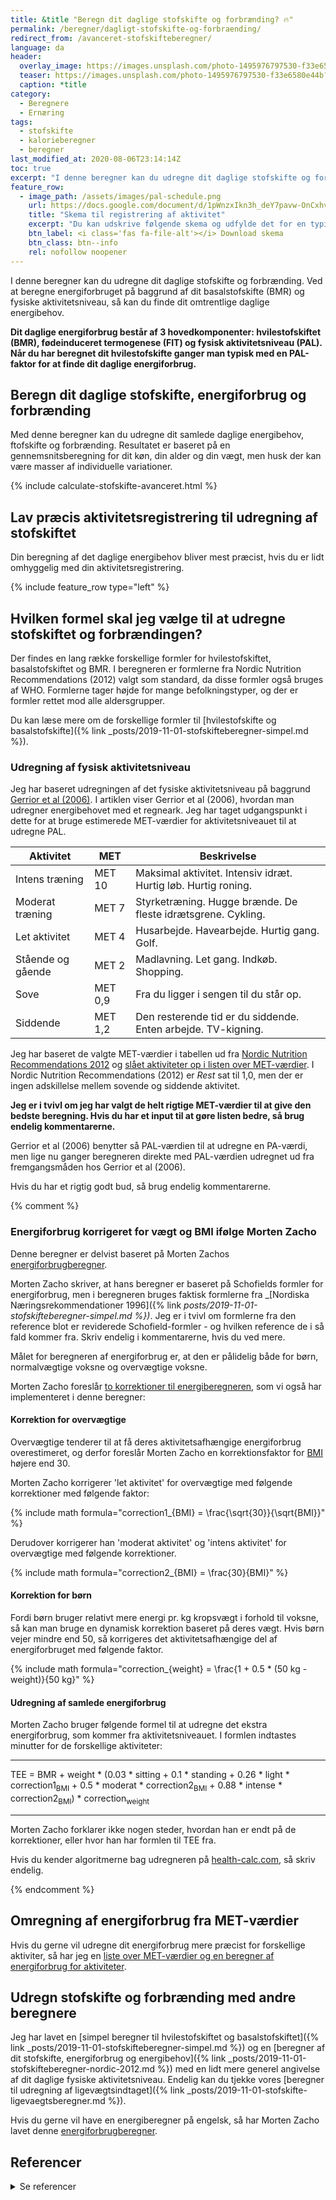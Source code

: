 ```yaml
---
title: &title "Beregn dit daglige stofskifte og forbrænding? 🔥"
permalink: /beregner/dagligt-stofskifte-og-forbraending/
redirect_from: /avanceret-stofskifteberegner/
language: da
header:
  overlay_image: https://images.unsplash.com/photo-1495976797530-f33e6580e44b?ixlib=rb-1.2.1&ixid=eyJhcHBfaWQiOjEyMDd9&auto=format&fit=crop&h=630&w=1200&q=10
  teaser: https://images.unsplash.com/photo-1495976797530-f33e6580e44b?ixlib=rb-1.2.1&ixid=eyJhcHBfaWQiOjEyMDd9&auto=format&fit=crop&h=300&w=400&q=10
  caption: *title
category:
  - Beregnere
  - Ernæring
tags:
  - stofskifte
  - kalorieberegner
  - beregner
last_modified_at: 2020-08-06T23:14:14Z
toc: true
excerpt: "I denne beregner kan du udregne dit daglige stofskifte og forbrænding. Ved at beregne energiforbruget på baggrund af dit basalstofskifte (BMR) og fysiske aktivitetsniveau, så kan du finde dit omtrentlige daglige energibehov."
feature_row:
  - image_path: /assets/images/pal-schedule.png
    url: https://docs.google.com/document/d/1pWnzxIkn3h_deY7pavw-OnCxhvtSiyFfBZCoyJjj8dY/copy?usp=sharing
    title: "Skema til registrering af aktivitet"
    excerpt: "Du kan udskrive følgende skema og udfylde det for en typisk dag. Når du har udfyldt skemaet og udregnet, hvor meget aktivitet, du har i de enkelte kategorier, så er du klar til at skrive værdierne ind i beregneren af dit daglige energibehov."
    btn_label: <i class='fas fa-file-alt'></i> Download skema
    btn_class: btn--info
    rel: nofollow noopener
---
```


I denne beregner kan du udregne dit daglige stofskifte og forbrænding. Ved at beregne energiforbruget på baggrund af dit basalstofskifte (BMR) og fysiske aktivitetsniveau, så kan du finde dit omtrentlige daglige energibehov.

**Dit daglige energiforbrug består af 3 hovedkomponenter: hvilestofskiftet (BMR), fødeinduceret termogenese (FIT) og fysisk aktivitetsniveau (PAL). Når du har beregnet dit hvilestofskifte ganger man typisk med en PAL-faktor for at finde dit daglige energiforbrug.**

## Beregn dit daglige stofskifte, energiforbrug og forbrænding

Med denne beregner kan du udregne dit samlede daglige energibehov, ftofskifte og forbrænding. Resultatet er baseret på en gennemsnitsberegning for dit køn, din alder og din vægt, men husk der kan være masser af individuelle variationer.

{% include calculate-stofskifte-avanceret.html %}

## Lav præcis aktivitetsregistrering til udregning af stofskiftet

Din beregning af det daglige energibehov bliver mest præcist, hvis du er lidt omhyggelig med din aktivitetsregistrering.

{% include feature_row type="left" %}

## Hvilken formel skal jeg vælge til at udregne stofskiftet og forbrændingen?

Der findes en lang række forskellige formler for hvilestofskiftet, basalstofskiftet og BMR. I beregneren er formlerne fra Nordic Nutrition Recommendations (2012) valgt som standard, da disse formler også bruges af WHO. Formlerne tager højde for mange befolkningstyper, og der er formler rettet mod alle aldersgrupper.

Du kan læse mere om de forskellige formler til [hvilestofskifte og basalstofskifte]({% link _posts/2019-11-01-stofskifteberegner-simpel.md %}).

### Udregning af fysisk aktivitetsniveau

Jeg har baseret udregningen af det fysiske aktivitetsniveau på baggrund [Gerrior et al (2006)](https://www.ncbi.nlm.nih.gov/pmc/articles/PMC1784117/). I artiklen viser Gerrior et al (2006), hvordan man udregner energibehovet med et regneark. Jeg har taget udgangspunkt i dette for at bruge estimerede MET-værdier for aktivitetsniveauet til at udregne PAL.

| Aktivitet | MET | Beskrivelse |
|-|-|-|
| Intens træning | MET 10 | Maksimal aktivitet. Intensiv idræt. Hurtig løb. Hurtig roning. |
| Moderat træning | MET 7 | Styrketræning. Hugge brænde. De fleste idrætsgrene. Cykling. |
| Let aktivitet | MET 4 | Husarbejde. Havearbejde. Hurtig gang. Golf. |
| Stående og gående | MET 2 | Madlavning. Let gang. Indkøb. Shopping. |
| Sove | MET 0,9 | Fra du ligger i sengen til du står op. |
| Siddende | MET 1,2 | Den resterende tid er du siddende. Enten arbejde. TV-kigning. |

Jeg har baseret de valgte MET-værdier i tabellen ud fra [Nordic Nutrition Recommendations 2012](https://www.norden.org/en/publication/nordic-nutrition-recommendations-2012) og [slået aktiviteter op i listen over MET-værdier](/met/). I Nordic Nutrition Recommendations (2012) er _Rest_ sat til 1,0, men der er ingen adskillelse mellem sovende og siddende aktivitet.

**Jeg er i tvivl om jeg har valgt de helt rigtige MET-værdier til at give den bedste beregning. Hvis du har et input til at gøre listen bedre, så brug endelig kommentarerne.**

Gerrior et al (2006) benytter så PAL-værdien til at udregne en PA-værdi, men lige nu ganger beregneren direkte med PAL-værdien udregnet ud fra fremgangsmåden hos Gerrior et al (2006).

Hvis du har et rigtig godt bud, så brug endelig kommentarerne.

{% comment %}

### Energiforbrug korrigeret for vægt og BMI ifølge Morten Zacho

Denne beregner er delvist baseret på Morten Zachos [energiforbrugberegner](https://health-calc.com/diet/energy-expenditure-advanced).

Morten Zacho skriver, at hans beregner er baseret på Schofields formler for energiforbrug, men i beregneren bruges faktisk formlerne fra _[Nordiska Næringsrekommendationer 1996]({% link _posts/2019-11-01-stofskifteberegner-simpel.md %})_. Jeg er i tvivl om formlerne fra den reference blot er reviderede Schofield-formler - og hvilken reference de i så fald kommer fra. Skriv endelig i kommentarerne, hvis du ved mere.

Målet for beregneren af energiforbrug er, at den er pålidelig både for børn, normalvægtige voksne og overvægtige voksne.

Morten Zacho foreslår [to korrektioner til energiberegneren](https://health-calc.com/diet/energy-expenditure-advanced), som vi også har implementeret i denne beregner:

#### Korrektion for overvægtige

Overvægtige tenderer til at få deres aktivitetsafhængige energiforbrug overestimeret, og derfor foreslår Morten Zacho en korrektionsfaktor for [BMI](/bmi/) højere end 30.

Morten Zacho korrigerer 'let aktivitet' for overvægtige med følgende korrektioner med følgende faktor:

{% include math formula="correction1_{BMI} = \frac{\sqrt{30}}{\sqrt{BMI}}" %}

Derudover korrigerer han 'moderat aktivitet' og 'intens aktivitet' for overvægtige med følgende korrektioner.

{% include math formula="correction2_{BMI} = \frac{30}{BMI}" %}

#### Korrektion for børn

Fordi børn bruger relativt mere energi pr. kg kropsvægt i forhold til voksne, så kan man bruge en dynamisk korrektion baseret på deres vægt. Hvis børn vejer mindre end 50, så korrigeres det aktivitetsafhængige del af energiforbruget med følgende faktor.

{% include math formula="correction_{weight} = \frac{1 + 0.5 * (50 kg - weight)}{50 kg}" %}

#### Udregning af samlede energiforbrug

Morten Zacho bruger følgende formel til at udregne det ekstra energiforbrug, som kommer fra aktivitetsniveauet. I formlen indtastes minutter for de forskellige aktiviteter:

***

TEE = BMR + weight * (0.03 * sitting + 0.1 * standing + 0.26 * light * correction1<sub>BMI</sub> + 0.5 * moderat * correction2<sub>BMI</sub> + 0.88 * intense * correction2<sub>BMI</sub>) * correction<sub>weight</sub>

***

Morten Zacho forklarer ikke nogen steder, hvordan han er endt på de korrektioner, eller hvor han har formlen til TEE fra.

Hvis du kender algoritmerne bag udregneren på [health-calc.com](https://health-calc.com/diet/energy-expenditure-advanced), så skriv endelig.

{% endcomment %}

## Omregning af energiforbrug fra MET-værdier

Hvis du gerne vil udregne dit energiforbrug mere præcist for forskellige aktiviter, så har jeg en [liste over MET-værdier og en beregner af energiforbrug for aktiviteter](/met/).

## Udregn stofskifte og forbrænding med andre beregnere

Jeg har lavet en [simpel beregner til hvilestofskiftet og basalstofskiftet]({% link _posts/2019-11-01-stofskifteberegner-simpel.md %}) og en [beregner af dit stofskifte, energiforbrug og energibehov]({% link _posts/2019-11-01-stofskifteberegner-nordic-2012.md %}) med en lidt mere generel angivelse af dit daglige fysiske aktivitetsniveau. Endelig kan du tjekke vores [beregner til udregning af ligevægtsindtaget]({% link _posts/2019-11-01-stofskifte-ligevaegtsberegner.md %}).

Hvis du gerne vil have en energiberegner på engelsk, så har Morten Zacho lavet denne [energiforbrugberegner](https://health-calc.com/diet/energy-expenditure-advanced).

## Referencer

<details markdown="1">
  <summary>Se referencer</summary>

- Schofield, W.N. 1985. Predicting basal metabolic rate, new standards and review of previous work. Hum. Nutr. Clin. Nutr., 39C (suppl. 1): 5-41. <https://pubmed.ncbi.nlm.nih.gov/4044297/>
- Waterlow, John C., Nevin S. Scrimshaw, og Beat Schürch. 1996. “Energy and Protein requirements, Proceedings of an IDECG workshop”. Eur J Clin Nutr 50 (februar): 1–197. <https://archive.unu.edu/unupress/food2/UID01E/UID01E00.HTM>.
</summary>
